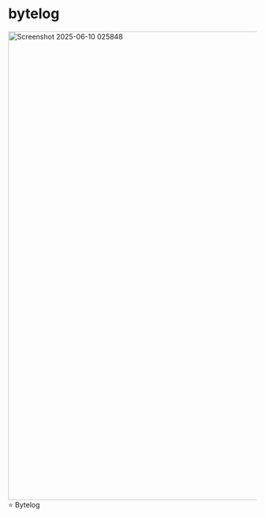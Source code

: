 # bytelog
<img width="950" alt="Screenshot 2025-06-10 025848" src="https://github.com/user-attachments/assets/c440addc-640c-4f18-87c9-8fcaf02a7602" />
⭐ Bytelog 
